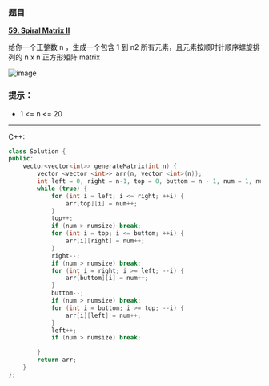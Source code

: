 ### 题目

 **[59. Spiral Matrix II](https://leetcode-cn.com/problems/spiral-matrix-ii/)** 
 
 给你一个正整数 n ，生成一个包含 1 到 n2 所有元素，且元素按顺时针顺序螺旋排列的 n x n 正方形矩阵 matrix 
 
 ![image](https://user-images.githubusercontent.com/42907149/127133597-d7d56a0e-c3c0-4b78-be81-ec8f0cec3d33.png)


### 提示：

* 1 <= n <= 20

---

C++:
```C++
class Solution {
public:
    vector<vector<int>> generateMatrix(int n) {
        vector <vector <int>> arr(n, vector <int>(n));
        int left = 0, right = n-1, top = 0, buttom = n - 1, num = 1, numsize = n * n;
        while (true) {
            for (int i = left; i <= right; ++i) {
                arr[top][i] = num++;
            }
            top++;
            if (num > numsize) break;
            for (int i = top; i <= buttom; ++i) {
                arr[i][right] = num++;
            }
            right--;
            if (num > numsize) break;
            for (int i = right; i >= left; --i) {
                arr[buttom][i] = num++;
            }
            buttom--;
            if (num > numsize) break;
            for (int i = buttom; i >= top; --i) {
                arr[i][left] = num++;
            }
            left++;
            if (num > numsize) break;

        }
        return arr;
    }
};


```

